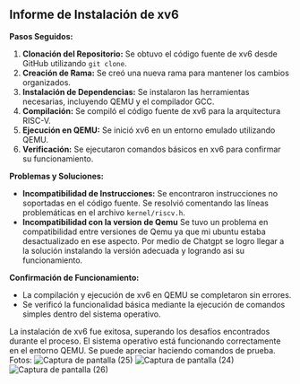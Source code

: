 ## Informe de Instalación de xv6

**Pasos Seguidos:**

1. **Clonación del Repositorio:** Se obtuvo el código fuente de xv6 desde GitHub utilizando `git clone`.
2. **Creación de Rama:** Se creó una nueva rama para mantener los cambios organizados.
3. **Instalación de Dependencias:** Se instalaron las herramientas necesarias, incluyendo QEMU y el compilador GCC.
4. **Compilación:** Se compiló el código fuente de xv6 para la arquitectura RISC-V.
5. **Ejecución en QEMU:** Se inició xv6 en un entorno emulado utilizando QEMU.
6. **Verificación:** Se ejecutaron comandos básicos en xv6 para confirmar su funcionamiento.

**Problemas y Soluciones:**

* **Incompatibilidad de Instrucciones:** Se encontraron instrucciones no soportadas en el código fuente. Se resolvió comentando las líneas problemáticas en el archivo `kernel/riscv.h`.
* **Incompatibilidad con la version de Qemu** Se tuvo un problema en compatibilidad entre versiones de Qemu ya que mi ubuntu estaba desactualizado en ese aspecto. Por medio de Chatgpt se logro llegar a la solución instalando la versión adecuada y logrando asi su funcionamiento.

**Confirmación de Funcionamiento:**

* La compilación y ejecución de xv6 en QEMU se completaron sin errores.
* Se verificó la funcionalidad básica mediante la ejecución de comandos simples dentro del sistema operativo.

La instalación de xv6 fue exitosa, superando los desafíos encontrados durante el proceso. El sistema operativo está funcionando correctamente en el entorno QEMU. Se puede apreciar haciendo comandos de prueba.
Fotos:
![Captura de pantalla (25)](https://github.com/user-attachments/assets/39cb43ea-0628-470f-9f89-dd129d6036b2)
![Captura de pantalla (24)](https://github.com/user-attachments/assets/1151173e-0161-48ca-83e5-40ffe1c834b3)
![Captura de pantalla (26)](https://github.com/user-attachments/assets/92d38998-ff89-4b7f-99ef-753fbced0980)




